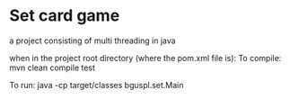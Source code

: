 # Set card game 

a project consisting of multi threading in java

when in the project root directory (where the pom.xml file is):
To compile: mvn clean compile test

To run: java -cp target/classes bguspl.set.Main
